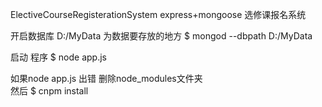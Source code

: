  ElectiveCourseRegisterationSystem
express+mongoose  选修课报名系统

开启数据库     D:/MyData 为数据要存放的地方 
$ mongod --dbpath D:/MyData

启动 程序
$ node app.js

如果node app.js 出错  删除node_modules文件夹    
然后
$ cnpm install 
